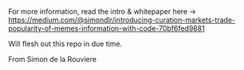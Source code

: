 For more information, read the intro & whitepaper here -> https://medium.com/@simondlr/introducing-curation-markets-trade-popularity-of-memes-information-with-code-70bf6fed9881

Will flesh out this repo in due time.

From Simon de la Rouviere

